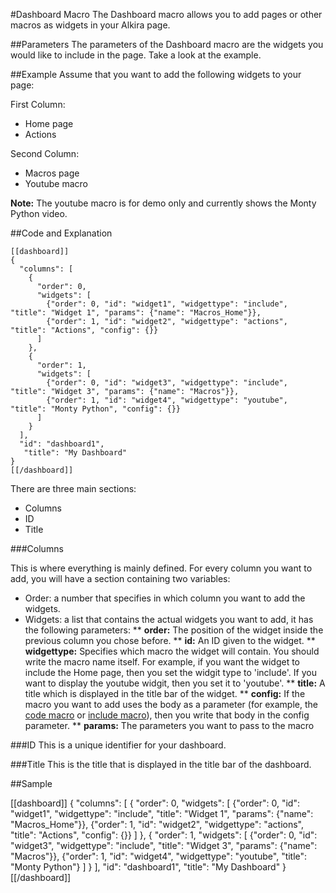#Dashboard Macro
The Dashboard macro allows you to add pages or other macros as widgets in your Alkira page.


##Parameters
The parameters of the Dashboard macro are the widgets you would like to include in the page. Take a look at the example.


##Example
Assume that you want to add the following widgets to your page:

First Column:

* Home page
* Actions

Second Column:

* Macros page
* Youtube macro

__Note:__ The youtube macro is for demo only and currently shows the Monty Python video.

##Code and Explanation

    [[dashboard]]
    {
      "columns": [
        {
          "order": 0,
          "widgets": [
            {"order": 0, "id": "widget1", "widgettype": "include", "title": "Widget 1", "params": {"name": "Macros_Home"}},
            {"order": 1, "id": "widget2", "widgettype": "actions", "title": "Actions", "config": {}}
          ]
        },
        {
          "order": 1,
          "widgets": [
            {"order": 0, "id": "widget3", "widgettype": "include", "title": "Widget 3", "params": {"name": "Macros"}},
            {"order": 1, "id": "widget4", "widgettype": "youtube", "title": "Monty Python", "config": {}}
          ]
        }
      ],
      "id": "dashboard1",
       "title": "My Dashboard"
    }
    [[/dashboard]]

There are three main sections:

* Columns
* ID
* Title


###Columns

This is where everything is mainly defined. For every column you want to add, you will have a section containing two variables:

* Order: a number that specifies in which column you want to add the widgets.
* Widgets: a list that contains the actual widgets you want to add, it has the following parameters:
    ** __order:__ The position of the widget inside the previous column you chose before.
    ** __id:__ An ID given to the widget.
    ** __widgettype:__ Specifies which macro the widget will contain. You should write the macro name itself. For example, if you want the widget to include the Home page, then you set the widgit type to 'include'. If you want to display the youtube widgit, then you set it to 'youtube'.
    ** __title:__ A title which is displayed in the title bar of the widget.
    ** __config:__ If the macro you want to add uses the body as a parameter (for example, the [code macro][] or [include macro][]), then you write that body in the config parameter.
    ** __params:__ The parameters you want to pass to the macro


###ID
This is a unique identifier for your dashboard.


###Title
This is the title that is displayed in the title bar of the dashboard.


##Sample

[[dashboard]]
{
    "columns": [
      {
        "order": 0,
        "widgets": [
          {"order": 0, "id": "widget1", "widgettype": "include", "title": "Widget 1", "params": {"name": "Macros_Home"}},
          {"order": 1, "id": "widget2", "widgettype": "actions", "title": "Actions", "config": {}}
        ]
      },
      {
        "order": 1,
        "widgets": [
          {"order": 0, "id": "widget3", "widgettype": "include", "title": "Widget 3", "params": {"name": "Macros"}},
          {"order": 1, "id": "widget4", "widgettype": "youtube", "title": "Monty Python"}
        ]
      }
    ], 
    "id": "dashboard1", 
    "title": "My Dashboard"
}
[[/dashboard]]

[code macro]: /sampleapp/#/alkiradocs/MacroCode
[include macro]: /sampleapp/#/alkiradocs/MacroInclude
